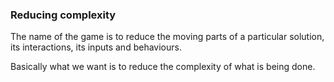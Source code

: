 ### Reducing complexity

The name of the game is to reduce the moving parts of a particular solution, its interactions, its inputs and behaviours.

Basically what we want is to reduce the complexity of what is being done.
